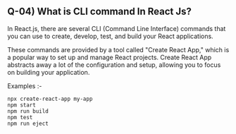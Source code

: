 ## Q-04) What is CLI command In React Js?

In React.js, there are several CLI (Command Line Interface) commands that you can use to create, develop, test, and build your React applications. 

These commands are provided by a tool called "Create React App," which is a popular way to set up and manage React projects. Create React App abstracts away a lot of the configuration and setup, allowing you to focus on building your application.

Examples :-
```
npx create-react-app my-app
npm start
npm run build
npm test
npm run eject
```